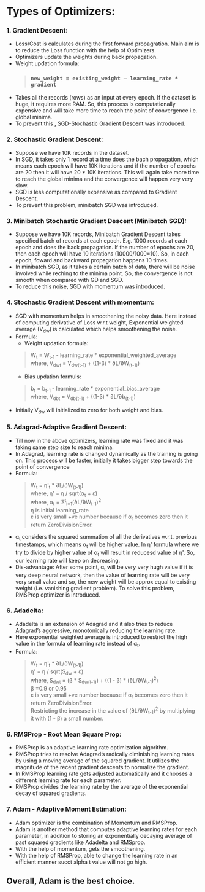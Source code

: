 # Types of Optimizers:

### 1. Gradient Descent:
* Loss/Cost is calculates during the first forward propagration. Main aim is to reduce the Loss function with the help of Optimizers.
* Optimizers update the weights during back propagation.
* Weight updation formula:
  > ### `new_weight = existing_weight — learning_rate * gradient`
* Takes all the records (rows) as an input at every epoch. If the dataset is huge, it requires more RAM. So, this process is computationally expensive and will take more time to reach the point of convergence i.e. global minima.
* To prevent this , SGD-Stochastic Gradient Descent was introduced.

### 2. Stochastic Gradient Descent:
* Suppose we have 10K records in the dataset.
* In SGD, it takes only 1 record at a time does the bach propagation, which means each epoch will have 10K iterations and if the number of epochs are 20 then it will have 20 * 10K iterations. This will again take more time to reach the global minima and the convergence will happen very very slow.
* SGD is less computationally expensive as compared to Gradient Descent.
* To prevent this problem, minibatch SGD was introduced.

### 3. Minibatch Stochastic Gradient Descent (Minibatch SGD):
* Suppose we have 10K records, Minibatch Gradient Descent takes specified batch of records at each  epoch. E.g. 1000 records at each epoch and does the back propagation. If the number of epochs are 20, then each epoch will have 10 iterations (10000/1000=10). So, in each epoch, foward and backward propagation happens 10 times.
* In minibatch SGD, as it takes a certain batch of data, there will be noise involved while reching to the minima point. So, the convergence is not smooth when compared with GD and SGD.
* To reduce this noise, SGD with momentum was introduced.

### 4. Stochastic Gradient Descent with momentum:
* SGD with momentum helps in smoothening the noisy data. Here instead of computing derivative of Loss w.r.t weight, Exponential weighted average (V<sub>dw</sub>) is calculated which helps smoothening the noise.
* Formula:
  * Weight updation formula:
  > W<sub>t</sub> = W<sub>t-1</sub> - learning_rate * exponential_weighted_average<br>
    > where, V<sub>dwt</sub> = V<sub>dw(t-1)</sub> + ((1-β) * ∂L/∂W<sub>(t-1)</sub>)
  * Bias updation formuls:
  > b<sub>t</sub> = b<sub>t-1</sub> - learning_rate * exponential_bias_average<br>
    > where, V<sub>dbt</sub> = V<sub>db(t-1)</sub> + ((1-β) * ∂L/∂b<sub>(t-1)</sub>)
* Initially V<sub>dw</sub> will initialized to zero for both weight and bias.

### 5. Adagrad-Adaptive Gradient Descent:
* Till now in the above optimizers, learning rate was fixed and it was taking same step size to reach minima.
* In Adagrad, learning rate is changed dynamically as the training is going on. This process will be faster, initially it takes bigger step towards the point of convergence
* Formula:
  > W<sub>t</sub> = η'<sub>t</sub> * ∂L/∂W<sub>(t-1)</sub>)<br>
  > where, η' = η / sqrt(α<sub>t</sub> + ε)<br>
  > where, α<sub>t</sub> = Σ<sup>t</sup><sub>i=1</sub>(∂L/∂W<sub>t-1</sub>)<sup>2</sup> <br> η is initial learning_rate <br> ε is very small +ve number because if α<sub>t</sub> becomes zero then it return ZeroDivisionError.
* α<sub>t</sub> considers the squared summation of all the derivatives w.r.t. previous timestamps, which means α<sub>t</sub> will be higher value. In η' formula where we try to divide by higher value of α<sub>t</sub> will result in reducesd value of η'. So, our learning rate will keep on decreasing.
* Dis-advantage: After some point, α<sub>t</sub> will be very very hugh value if it is very deep neural network, then the value of learning rate will be very very small value and so, the new weight will be approx equal to existing weight (i.e. vanishing gradient problem). To solve this problem, RMSProp optimizer is introduced.

### 6. Adadelta:
* Adadelta is an extension of Adagrad and it also tries to reduce Adagrad’s aggressive, monotonically reducing the learning rate.
* Here exponential weighted average is introduced to restrict the high value in the formula of learning rate instead of α<sub>t</sub>.
* Formula:
  > W<sub>t</sub> = η'<sub>t</sub> * ∂L/∂W<sub>(t-1)</sub>)<br>
  > η' = η / sqrt(S<sub>dw</sub> + ε)<br>
  > where, S<sub>dwt</sub> = (β * S<sub>dw(t-1)</sub>) + ((1 - β) * (∂L/∂W<sub>t-1</sub>)<sup>2</sup>) <br> β =0.9 or 0.95 <br> ε is very small +ve number because if α<sub>t</sub> becomes zero then it return ZeroDivisionError. <br>
  > Restricting the increase in the value of (∂L/∂W<sub>t-1</sub>)<sup>2</sup> by multiplying it with (1 - β) a small number.
 
### 6.  RMSProp - Root Mean Square Prop:
* RMSProp is an adaptive learning rate optimization algorithm.
* RMSProp tries to resolve Adagrad’s radically diminishing learning rates by using a moving average of the squared gradient. It utilizes the magnitude of the recent gradient descents to normalize the gradient.
* In RMSProp learning rate gets adjusted automatically and it chooses a different learning rate for each parameter.
* RMSProp divides the learning rate by the average of the exponential decay of squared gradients.

### 7. Adam - Adaptive Moment Estimation:
* Adam optimizer is the combination of Momentum and RMSProp.
* Adam is another method that computes adaptive learning rates for each parameter, in addition to storing an exponentially decaying average of past squared gradients like Adadelta and RMSprop.
* With the help of momentum, gets the smoothening.
* With the help of RMSProp, able to change the learning rate in an efficient manner succt alpha t value will not go high.

## Overall, Adam is the best choice.

